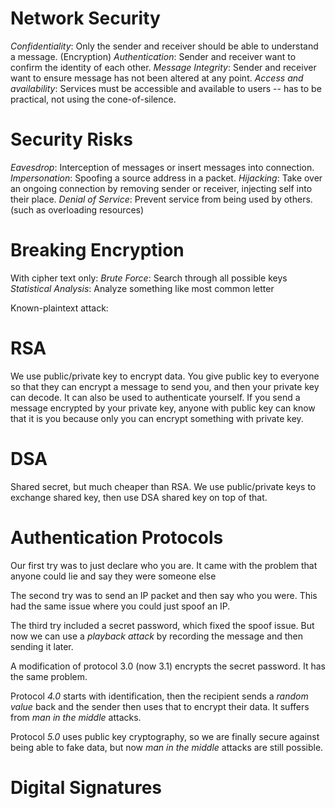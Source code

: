 # Network Security

*Confidentiality*: Only the sender and receiver should be able to understand a message. (Encryption)
*Authentication*: Sender and receiver want to confirm the identity of each other. 
*Message Integrity*: Sender and receiver want to ensure message has not been altered at any point. 
*Access and availability*: Services must be accessible and available to users -- has to be practical, not using the cone-of-silence. 

# Security Risks
*Eavesdrop*: Interception of messages or insert messages into connection. 
*Impersonation*: Spoofing a source address in a packet. 
*Hijacking*: Take over an ongoing connection by removing sender or receiver, injecting self into their place. 
*Denial of Service*: Prevent service from being used by others. (such as overloading resources)

# Breaking Encryption
With cipher text only:
*Brute Force*: Search through all possible keys
*Statistical Analysis*: Analyze something like most common letter

Known-plaintext attack:


# RSA 
We use public/private key to encrypt data. You give public key to everyone so that they can encrypt a message to send you, and then your private key can decode. It can also be used to authenticate yourself. If you send a message encrypted by your private key, anyone with public key can know that it is you because only you can encrypt something with private key. 

# DSA
Shared secret, but much cheaper than RSA. We use public/private keys to exchange shared key, then use DSA shared key on top of that. 

# Authentication Protocols
Our first try was to just declare who you are. It came with the problem that anyone could lie and say they were someone else

The second try was to send an IP packet and then say who you were. This had the same issue where you could just spoof an IP. 

The third try included a secret password, which fixed the spoof issue. But now we can use a *playback attack* by recording the message and then sending it later. 

A modification of protocol 3.0 (now 3.1) encrypts the secret password. It has the same problem. 

Protocol *4.0* starts with identification, then the recipient sends a *random value* back and the sender then uses that to encrypt their data. It suffers from *man in the middle* attacks. 

Protocol *5.0* uses public key cryptography, so we are finally secure against being able to fake data, but now *man in the middle* attacks are still possible. 

# Digital Signatures

